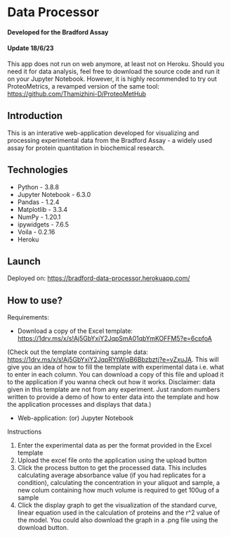 # Data Processor
#### Developed for the Bradford Assay

#### Update 18/6/23
This app does not run on web anymore, at least not on Heroku. Should you need it for data analysis, feel free to download the source code and run it on your Jupyter Notebook. However, it is highly recommended to try out ProteoMetrics, a revamped version of the same tool: https://github.com/Thamizhini-D/ProteoMetHub

## Introduction
This is an interative web-application developed for visualizing and processing experimental data from the Bradford Assay - a widely used assay for protein quantitation in biochemical research.


## Technologies
- Python - 3.8.8
- Jupyter Notebook - 6.3.0
- Pandas - 1.2.4
- Matplotlib - 3.3.4
- NumPy - 1.20.1
- ipywidgets - 7.6.5
- Voila - 0.2.16
- Heroku

## Launch
Deployed on: https://bradford-data-processor.herokuapp.com/

## How to use?

Requirements:
- Download a copy of the Excel template: https://1drv.ms/x/s!Aj5GbYxiY2JqpSmA01qbYmKOFFM5?e=6cpfoA

(Check out the template containing sample data: https://1drv.ms/x/s!Aj5GbYxiY2JqpRYtWiqB6Bbzbztj?e=vZxuJA. 
This will give you an idea of how to fill the template with experimental data i.e. what to enter in each column. 
You can download a copy of this file and upload it to the application if you wanna check out how it works.
Disclaimer: data given in this template are not from any experiment. Just random numbers written to provide a demo of how to enter data into the template and how the application processes and displays that data.)

- Web-application: (or) Jupyter Notebook

Instructions
1. Enter the experimental data as per the format provided in the Excel template
2. Upload the excel file onto the application using the upload button
3. Click the process button to get the processed data. This includes calculating average absorbance value (if you had replicates for a condition), calculating the concentration in your aliquot and sample, a new colum containing how much volume is required to get 100ug of a sample
4. Click the display graph to get the visualization of the standard curve, linear equation used in the calculation of proteins and the r^2 value of the model. You could also download the graph in a .png file using the download button.




